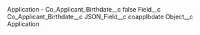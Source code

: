 <?xml version="1.0" encoding="UTF-8"?>
<CustomMetadata xmlns="http://soap.sforce.com/2006/04/metadata" xmlns:xsi="http://www.w3.org/2001/XMLSchema-instance" xmlns:xsd="http://www.w3.org/2001/XMLSchema">
    <label>Application - Co_Applicant_Birthdate__c</label>
    <protected>false</protected>
    <values>
        <field>Field__c</field>
        <value xsi:type="xsd:string">Co_Applicant_Birthdate__c</value>
    </values>
    <values>
        <field>JSON_Field__c</field>
        <value xsi:type="xsd:string">coapplbdate</value>
    </values>
    <values>
        <field>Object__c</field>
        <value xsi:type="xsd:string">Application</value>
    </values>
</CustomMetadata>
